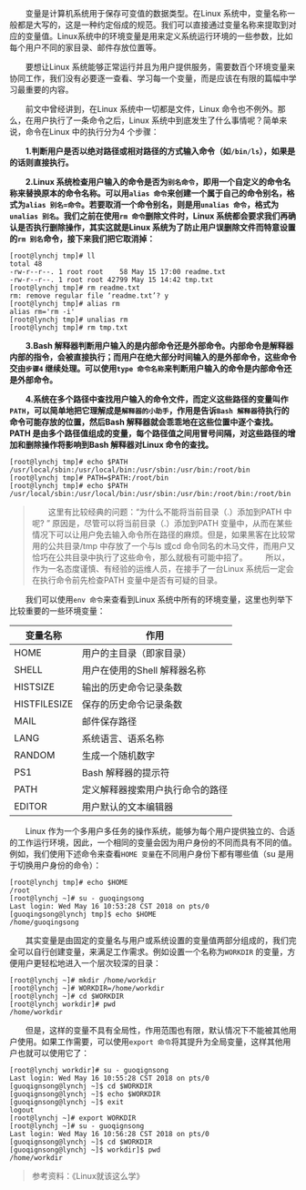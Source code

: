 　　变量是计算机系统用于保存可变值的数据类型。在Linux 系统中，变量名称一般都是大写的，这是一种约定俗成的规范。我们可以直接通过变量名称来提取到对应的变量值。Linux系统中的环境变量是用来定义系统运行环境的一些参数，比如每个用户不同的家目录、邮件存放位置等。

　　要想让Linux 系统能够正常运行并且为用户提供服务，需要数百个环境变量来协同工作，我们没有必要逐一查看、学习每一个变量，而是应该在有限的篇幅中学习最重要的内容。

　　前文中曾经讲到，在Linux 系统中一切都是文件，Linux 命令也不例外。那么，在用户执行了一条命令之后，Linux 系统中到底发生了什么事情呢？简单来说，命令在Linux 中的执行分为4 个步骤：

　　**1.判断用户是否以绝对路径或相对路径的方式输入命令（如`/bin/ls`），如果是的话则直接执行。**

　　**2.Linux 系统检查用户输入的命令是否为`别名命令`，即用一个自定义的命令名称来替换原本的命令名称。可以用`alias 命令`来创建一个属于自己的命令别名，格式为`alias 别名=命令`。若要取消一个命令别名，则是用`unalias 命令`，格式为`unalias 别名`。我们之前在使用`rm 命令`删除文件时，Linux 系统都会要求我们再确认是否执行删除操作，其实这就是Linux 系统为了防止用户误删除文件而特意设置的`rm 别名`命令，接下来我们把它取消掉：**

```
[root@lynchj tmp]# ll
total 48
-rw-r--r--. 1 root root    58 May 15 17:00 readme.txt
-rw-r--r--. 1 root root 42799 May 15 14:42 tmp.txt
[root@lynchj tmp]# rm readme.txt
rm: remove regular file ‘readme.txt’? y
[root@lynchj tmp]# alias rm
alias rm='rm -i'
[root@lynchj tmp]# unalias rm
[root@lynchj tmp]# rm tmp.txt
```

　　**3.Bash 解释器判断用户输入的是内部命令还是外部命令。内部命令是解释器内部的指令，会被直接执行；而用户在绝大部分时间输入的是外部命令，这些命令交由`步骤4` 继续处理。可以使用`type 命令名称`来判断用户输入的命令是内部命令还是外部命令。**

　　**4.系统在多个路径中查找用户输入的命令文件，而定义这些路径的变量叫作`PATH`，可以简单地把它理解成是`解释器的小助手`，作用是告诉`Bash 解释器`待执行的命令可能存放的位置，然后Bash 解释器就会乖乖地在这些位置中逐个查找。PATH 是由多个路径值组成的变量，每个路径值之间用冒号间隔，对这些路径的增加和删除操作将影响到Bash 解释器对Linux 命令的查找。**

```
[root@lynchj tmp]# echo $PATH
/usr/local/sbin:/usr/local/bin:/usr/sbin:/usr/bin:/root/bin
[root@lynchj tmp]# PATH=$PATH:/root/bin
[root@lynchj tmp]# echo $PATH
/usr/local/sbin:/usr/local/bin:/usr/sbin:/usr/bin:/root/bin:/root/bin
```

> 　　这里有比较经典的问题：“为什么不能将当前目录（.）添加到PATH 中呢? ” 原因是，尽管可以将当前目录（.）添加到PATH 变量中，从而在某些情况下可以让用户免去输入命令所在路径的麻烦。但是，如果黑客在比较常用的公共目录/tmp 中存放了一个与ls 或cd 命令同名的木马文件，而用户又恰巧在公共目录中执行了这些命令，那么就极有可能中招了。
> 　　所以，作为一名态度谨慎、有经验的运维人员，在接手了一台Linux 系统后一定会在执行命令前先检查PATH 变量中是否有可疑的目录。

　　我们可以使用`env 命令`来查看到Linux 系统中所有的环境变量，这里也列举下比较重要的一些环境变量：

| 变量名称 | 作用 |
| --- | --- |
| HOME | 用户的主目录（即家目录） |
| SHELL | 用户在使用的Shell 解释器名称 |
| HISTSIZE | 输出的历史命令记录条数 |
| HISTFILESIZE | 保存的历史命令记录条数 |
| MAIL | 邮件保存路径 |
| LANG | 系统语言、语系名称 |
| RANDOM | 生成一个随机数字 |
| PS1 | Bash 解释器的提示符 |
| PATH | 定义解释器搜索用户执行命令的路径 |
| EDITOR | 用户默认的文本编辑器 |

　　Linux 作为一个多用户多任务的操作系统，能够为每个用户提供独立的、合适的工作运行环境，因此，一个相同的变量会因为用户身份的不同而具有不同的值。例如，我们使用下述命令来查看`HOME 变量`在不同用户身份下都有哪些值（su 是用于切换用户身份的命令）：

```
[root@lynchj tmp]# echo $HOME
/root
[root@lynchj ~]# su - guoqingsong
Last login: Wed May 16 10:53:28 CST 2018 on pts/0
[guoqingsong@lynchj tmp]$ echo $HOME
/home/guoqingsong
```

　　其实变量是由固定的变量名与用户或系统设置的变量值两部分组成的，我们完全可以自行创建变量，来满足工作需求。例如设置一个名称为`WORKDIR` 的变量，方便用户更轻松地进入一个层次较深的目录：

```
[root@lynchj ~]# mkdir /home/workdir
[root@lynchj ~]# WORKDIR=/home/workdir
[root@lynchj ~]# cd $WORKDIR
[root@lynchj workdir]# pwd
/home/workdir
```

　　但是，这样的变量不具有全局性，作用范围也有限，默认情况下不能被其他用户使用。如果工作需要，可以使用`export 命令`将其提升为全局变量，这样其他用户也就可以使用它了：

```
[root@lynchj workdir]# su - guoqignsong
Last login: Wed May 16 10:55:28 CST 2018 on pts/0
[guoqignsong@lynchj ~]$ cd $WORKDIR
[guoqignsong@lynchj ~]$ echo $WORKDIR
[guoqignsong@lynchj ~]$ exit
logout
[root@lynchj ~]# export WORKDIR
[root@lynchj ~]# su - guoqignsong
Last login: Wed May 16 10:56:28 CST 2018 on pts/0
[guoqignsong@lynchj ~]$ cd $WORKDIR
[guoqignsong@lynchj ~]$ workdir]$ pwd
/home/workdir
```

> 参考资料：《Linux就该这么学》
